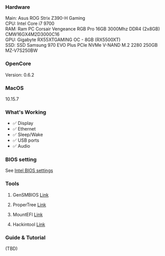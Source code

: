 ### Hardware

Main: Asus ROG Strix Z390-H Gaming<br>
CPU: Intel Core i7 9700<br>
RAM: Ram PC Corsair Vengeance RGB Pro 16GB 3000Mhz DDR4 (2x8GB) CMW16GX4M2D3000C16<br>
GPU: Gigabyte RX55XTGAMING OC - 8GB (RX5500XT) <br>
SSD: SSD Samsung 970 EVO Plus PCIe NVMe V-NAND M.2 2280 250GB MZ-V7S250BW<br>

### OpenCore

Version: 0.6.2

### MacOS

10.15.7

### What's Working

- :white_check_mark: Display
- :white_check_mark: Ethernet
- :white_check_mark: Sleep/Wake
- :white_check_mark: USB ports
- :white_check_mark: Audio

### BIOS setting

See [Intel BIOS settings](https://dortania.github.io/OpenCore-Desktop-Guide/config.plist/coffee-lake.html#intel-bios-settings)

### Tools

1. GenSMBIOS
   [Link](https://github.com/corpnewt/GenSMBIOS)

2. ProperTree
   [Link](https://github.com/corpnewt/ProperTree)

3. MountEFI
   [Link](https://github.com/corpnewt/MountEFI)

4. Hackintool
   [Link](https://github.com/headkaze/Hackintool/releases)

### Guide & Tutorial
(TBD)
